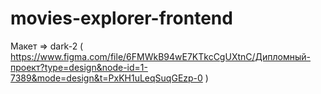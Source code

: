 # movies-explorer-frontend
Макет => dark-2 ( https://www.figma.com/file/6FMWkB94wE7KTkcCgUXtnC/Дипломный-проект?type=design&node-id=1-7389&mode=design&t=PxKH1uLeqSuqGEzp-0 )